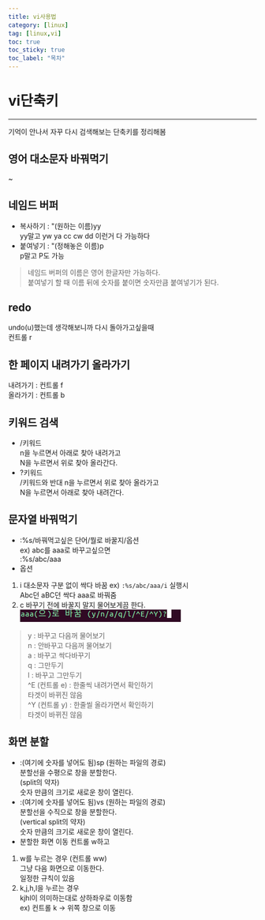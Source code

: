 ```yaml
---
title: vi사용법
category: [linux]
tag: [linux,vi]
toc: true
toc_sticky: true
toc_label: "목차"
---
```

# vi단축키

---
기억이 안나서 자꾸 다시 검색해보는 단축키를 정리해봄

## 영어 대소문자 바꿔먹기
~   
## 네임드 버퍼
* 복사하기 : "(원하는 이름)yy   
yy말고 yw ya cc cw dd 이런거 다 가능하다   
* 붙여넣기 : "(정해놓은 이름)p   
p말고 P도 가능

>네임드 버퍼의 이름은 영어 한글자만 가능하다.   
>붙여넣기 할 때 이름 뒤에 숫자를 붙이면 숫자만큼 붙여넣기가 된다.   

## redo
undo(u)했는데 생각해보니까 다시 돌아가고싶을때   
컨트롤 r

## 한 페이지 내려가기 올라가기
내려가기 : 컨트롤 f   
올라가기 : 컨트롤 b   

## 키워드 검색
* /키워드   
n을 누르면서 아래로 찾아 내려가고   
N을 누르면서 위로 찾아 올라간다.   
* ?키워드   
/키워드와 반대
n을 누르면서 위로 찾아 올라가고   
N을 누르면서 아래로 찾아 내려간다.   

## 문자열 바꿔먹기

* :%s/바꿔먹고싶은 단어/뭘로 바꿀지/옵션   
ex) abc를 aaa로 바꾸고싶으면   
:%s/abc/aaa   
* 옵션
1. i
대소문자 구분 없이 싹다 바꿈
ex) ```:%s/abc/aaa/i``` 실행시   
Abc던 aBC던 싹다 aaa로 바꿔줌
2. c
바꾸기 전에 바꿀지 말지 물어보게끔 한다.   
![replace](/assets/vi/replace.png)   
>y : 바꾸고 다음꺼 물어보기   
>n : 안바꾸고 다음꺼 물어보기   
>a : 바꾸고 싹다바꾸기   
>q : 그만두기   
>l : 바꾸고 그만두기   
>^E (컨트롤 e) : 한줄씩 내려가면서 확인하기    
타겟이 바뀌진 않음   
>^Y (컨트롤 y) : 한줄씰 올라가면서 확인하기   
타겟이 바뀌진 않음   

## 화면 분할
* :(여기에 숫자를 넣어도 됨)sp (원하는 파일의 경로)   
분할선을 수평으로 창을 분할한다.   
(split의 약자)   
숫자 만큼의 크기로 새로운 창이 열린다.   
* :(여기에 숫자를 넣어도 됨)vs (원하는 파일의 경로)     
분할선을 수직으로 창을 분할한다.    
(vertical split의 약자)   
숫자 만큼의 크기로 새로운 창이 열린다.   
* 분할한 화면 이동
컨트롤 w하고 
1. w를 누르는 경우 (컨트롤 ww)   
그냥 다음 화면으로 이동한다.   
일정한 규칙이 있음   
2. k,j,h,l을 누르는 경우   
kjhl이 의미하는대로 상하좌우로 이동함   
ex) 컨트롤 k -> 위쪽 창으로 이동   
